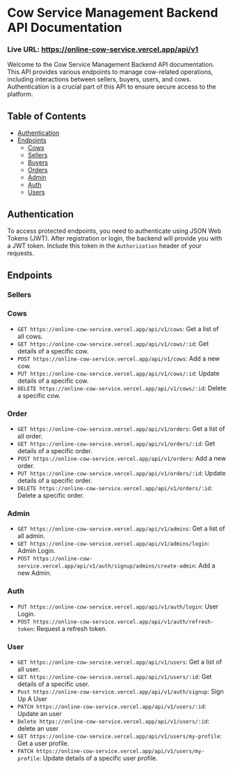 # Cow Service Management Backend API Documentation

### Live URL: https://online-cow-service.vercel.app/api/v1
Welcome to the Cow Service Management Backend API documentation. This API provides various endpoints to manage cow-related operations, including interactions between sellers, buyers, users, and cows. Authentication is a crucial part of this API to ensure secure access to the platform.

## Table of Contents

- [Authentication](#authentication)
- [Endpoints](#endpoints)
  - [Cows](#cows)
  - [Sellers](#sellers)
  - [Buyers](#buyers)
  - [Orders](#orders)
  - [Admin](#admin)
  - [Auth](#auth)
  - [Users](#users)


## Authentication

To access protected endpoints, you need to authenticate using JSON Web Tokens (JWT). After registration or login, the backend will provide you with a JWT token. Include this token in the `Authorization` header of your requests.

## Endpoints

### Sellers

### Cows

- `GET https://online-cow-service.vercel.app/api/v1/cows`: Get a list of all cows.
- `GET https://online-cow-service.vercel.app/api/v1/cows/:id`: Get details of a specific cow.
- `POST https://online-cow-service.vercel.app/api/v1/cows`: Add a new cow.
- `PUT https://online-cow-service.vercel.app/api/v1/cows/:id`: Update details of a specific cow.
- `DELETE https://online-cow-service.vercel.app/api/v1/cows/:id`: Delete a specific cow.
  

### Order

- `GET https://online-cow-service.vercel.app/api/v1/orders`: Get a list of all order.
- `GET https://online-cow-service.vercel.app/api/v1/orders/:id`: Get details of a specific order.
- `POST https://online-cow-service.vercel.app/api/v1/orders`: Add a new order.
- `PUT https://online-cow-service.vercel.app/api/v1/orders/:id`: Update details of a specific order.
- `DELETE https://online-cow-service.vercel.app/api/v1/orders/:id`: Delete a specific order.
  
  
### Admin

- `GET https://online-cow-service.vercel.app/api/v1/admins`: Get a list of all admin.
- `GET https://online-cow-service.vercel.app/api/v1/admins/login`: Admin Login.
- `POST https://online-cow-service.vercel.app/api/v1/auth/signup/admins/create-admin`: Add a new Admin.

### Auth

- `PUT https://online-cow-service.vercel.app/api/v1/auth/login`: User Login.
- `POST https://online-cow-service.vercel.app/api/v1/auth/refresh-token`: Request a refresh token.

### User

- `GET https://online-cow-service.vercel.app/api/v1/users`: Get a list of all user.
- `GET https://online-cow-service.vercel.app/api/v1/users/:id`: Get details of a specific user.
- `Post https://online-cow-service.vercel.app/api/v1/auth/signup`: Sign Up A User
- `PATCH https://online-cow-service.vercel.app/api/v1/users/:id`: Update an user
- `Delete https://online-cow-service.vercel.app/api/v1/users/:id`: delete an user
- `GET https://online-cow-service.vercel.app/api/v1/users/my-profile`: Get a user profile.
- `PATCH https://online-cow-service.vercel.app/api/v1/users/my-profile`: Update details of a specific user profile.
  
